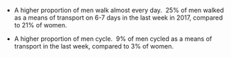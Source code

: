 * A higher proportion of men walk almost every day.  25% of men walked as a means of transport on 6-7 days in the last week in 2017, compared to 21% of women. 

* A higher proportion of men cycle.  9% of men cycled as a means of transport in the last week, compared to 3% of women.
